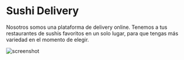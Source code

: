 # Sushi Delivery 
Nosotros somos una plataforma de  delivery online. Tenemos a tus restaurantes de sushis favoritos en un solo lugar, para que tengas más variedad en el momento de elegir.
 
![screenshot](https://user-images.githubusercontent.com/3615859/35745176-55e1592c-0810-11e8-9d50-daae57746fd0.png)
